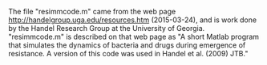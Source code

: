 The file "resimmcode.m" came from the web page http://handelgroup.uga.edu/resources.htm (2015-03-24), and is work done by the Handel Research Group at the University of Georgia.  "resimmcode.m" is described on that web page as "A short Matlab program that simulates the dynamics of bacteria and drugs during emergence of resistance. A version of this code was used in Handel et al. (2009) JTB."
